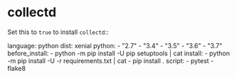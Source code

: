 collectd
================

Set this to ``true`` to install `collectd`::

  language: python
  dist: xenial
  python:
    - "2.7"
    - "3.4"
    - "3.5"
    - "3.6"
    - "3.7"
  before_install:
    - python -m pip install -U pip setuptools | cat
  install:
    - python -m pip install -U -r requirements.txt | cat
    - pip install .
  script:
    - pytest
    - flake8
